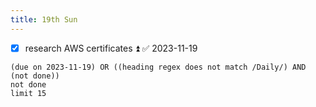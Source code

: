 ```yaml
---
title: 19th Sun
---
```

- [x] research AWS certificates ⏫ ✅ 2023-11-19
```tasks
(due on 2023-11-19) OR ((heading regex does not match /Daily/) AND (not done))
not done
limit 15
```